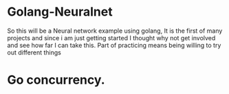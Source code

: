 # Golang-Neuralnet
So this will be a Neural network example using golang, It is the first of many projects and since i am just getting 
started I thought why not get involved and see how far I can take this. 
Part of practicing means being willing to try out different things 

# Go concurrency.
